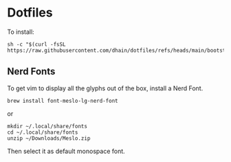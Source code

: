 Dotfiles
========

To install:

```
sh -c "$(curl -fsSL https://raw.githubusercontent.com/dhain/dotfiles/refs/heads/main/bootstrap.sh)"
```


Nerd Fonts
----------

To get vim to display all the glyphs out of the box, install a Nerd Font.

```
brew install font-meslo-lg-nerd-font
```

or

```
mkdir ~/.local/share/fonts
cd ~/.local/share/fonts
unzip ~/Downloads/Meslo.zip
```

Then select it as default monospace font.
